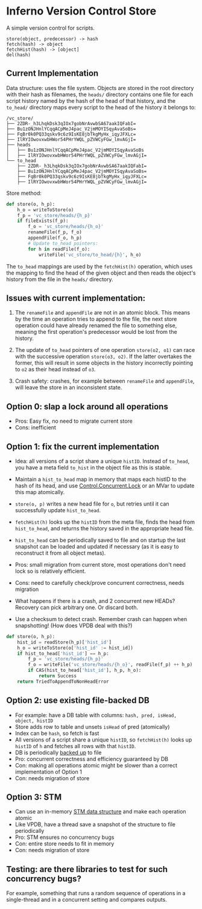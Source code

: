 # Inferno Version Control Store

A simple version control for scripts.

```
store(object, predecessor) -> hash
fetch(hash) -> object
fetchHist(hash) -> [object]
del(hash)
```

## Current Implementation

Data structure: uses the file system. Objects are stored in the root directory with their hash as filenames, the `heads/` directory contains one file for each script history named by the hash of the head of that history, and the `to_head/` directory maps every script to the head of the history it belongs to:
```
/vc_store/
├── 2ZDR-_h3LhqkDsk3qIOx7gobNrAvwbSA67aakIQFabI=
├── Bu1zONJHnlYCqqACpMeJ4pac_V2jmMOYISqyAvaSoBs=
├── FqBr0k0PQ33qskv9c6z9IsKE8jbTkgMyHx_iqyJFXLc=
├── IlRYIOwovxwbHWor54PHrYWQL_pZVWCyFGw_lmvAGjI=
├── heads
│   ├── Bu1zONJHnlYCqqACpMeJ4pac_V2jmMOYISqyAvaSoBs
│   ├── IlRYIOwovxwbHWor54PHrYWQL_pZVWCyFGw_lmvAGjI=
└── to_head
    ├── 2ZDR-_h3LhqkDsk3qIOx7gobNrAvwbSA67aakIQFabI=
    ├── Bu1zONJHnlYCqqACpMeJ4pac_V2jmMOYISqyAvaSoBs=
    ├── FqBr0k0PQ33qskv9c6z9IsKE8jbTkgMyHx_iqyJFXLc=
    ├── IlRYIOwovxwbHWor54PHrYWQL_pZVWCyFGw_lmvAGjI=
```

Store method:
```python
def store(o, h_p):
    h_o = writeToStore(o)
    f_p = 'vc_store/heads/{h_p}'
    if fileExists(f_p):
        f_o = 'vc_store/heads/{h_o}'
        renameFile(f_p, f_o)
        appendFile(f_o, h_p)
        # Update to_head pointers:
        for h in readFile(f_o):
            writeFile('vc_store/to_head/{h}', h_o)
```

The `to_head` mappings are used by the `fetchHist(h)` operation, which uses the mapping to find the head of the given object and then reads the object's history from the file in the `heads/` directory.

## Issues with current implementation:

1. The `renameFile` and `appendFile` are not in an atomic block. This means by the time an operation tries to append to the file, the next store operation could have already renamed the file to something else, meaning the first operation's predecessor would be lost from the history.

2. The update of `to_head` pointers of one operation `store(o2, o1)` can race with the successive operation `store(o3, o2)`. If the latter overtakes the former, this will result in some objects in the history incorrectly pointing to `o2` as their head instead of `o3`.

3. Crash safety: crashes, for example between `renameFile` and `appendFile`, will leave the store in an inconsistent state.

## Option 0: slap a lock around all operations

- Pros: Easy fix, no need to migrate current store
- Cons: inefficient

## Option 1: fix the current implementation

- Idea: all versions of a script share a unique `histID`. Instead of `to_head`, you have a meta field `to_hist` in the object file as this is stable.
- Maintain a `hist_to_head` map in memory that maps each histID to the hash of its head, and use [Control.Concurrent.Lock](https://hackage.haskell.org/package/concurrent-extra-0.7.0.12/docs/Control-Concurrent-Lock.html) or an MVar to update this map atomically.
- `store(o, p)` writes a new head file for `o`, but retries until it can successfully update `hist_to_head`.
- `fetchHist(h)` looks up the `histID` from the meta file, finds the head from `hist_to_head`, and returns the history saved in the appropriate head file.
- `hist_to_head` can be periodically saved to file and on startup the last snapshot can be loaded and updated if necessary (as it is easy to reconstruct it from all object metas).
- Pros: small migration from current store, most operations don't need lock so is relatively efficient.
- Cons: need to carefully check/prove concurrent correctness, needs migration

- What happens if there is a crash, and 2 concurrent new HEADs? Recovery can pick arbitrary one. Or discard both.
- Use a checksum to detect crash. Remember crash can happen when snapshotting! (How does VPDB deal with this?)

```python
def store(o, h_p):
    hist_id = readStore(h_p)['hist_id']
    h_o = writeToStore(o['hist_id' := hist_id])
    if hist_to_head['hist_id'] == h_p:
        f_p = 'vc_store/heads/{h_p}'
        f_o = writeFile('vc_store/heads/{h_o}', readFile(f_p) ++ h_p)
        if CAS(hist_to_head['hist_id'], h_p, h_o):
            return Success
    return TriedToAppendToNonHeadError
```

<!-- NOTE: old heads need to be cleaned up. getAllHeads should use `hist_to_head` not files in `heads/`. -->

## Option 2: use existing file-backed DB

- For example: have a DB table with columns: `hash, pred, isHead, object, histID`
- Store adds row to table and unsets `isHead` of pred (atomically)
- Index can be `hash`, so fetch is fast
- All versions of a script share a unique `histID`, so `fetchHist(h)` looks up `histID` of `h` and fetches all rows with that `histID`.
- DB is periodically [backed up](https://www.postgresql.org/docs/current/continuous-archiving.html) to file
- Pro: concurrent correctness and efficiency guaranteed by DB
- Con: making all operations atomic might be slower than a correct implementation of Option 1
- Con: needs migration of store

## Option 3: STM

- Can use an in-memory [STM data structure](https://web.mit.edu/price/a/2007/haskell/stm-lock-free-data-structures.pdf) and make each operation atomic
- Like VPDB, have a thread save a snapshot of the structure to file periodically
- Pro: STM ensures no concurrency bugs
- Con: entire store needs to fit in memory
- Con: needs migration of store

## Testing: are there libraries to test for such concurrency bugs?

For example, something that runs a random sequence of operations in a single-thread and in a concurrent setting and compares outputs.
